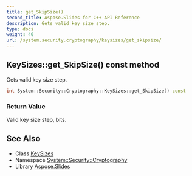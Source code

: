 ```yaml
---
title: get_SkipSize()
second_title: Aspose.Slides for C++ API Reference
description: Gets valid key size step.
type: docs
weight: 40
url: /system.security.cryptography/keysizes/get_skipsize/
---
```

## KeySizes::get_SkipSize() const method


Gets valid key size step.

```cpp
int System::Security::Cryptography::KeySizes::get_SkipSize() const
```


### Return Value

Valid key size step, bits.

## See Also

* Class [KeySizes](../)
* Namespace [System::Security::Cryptography](../../)
* Library [Aspose.Slides](../../../)